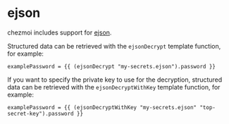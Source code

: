 # ejson

chezmoi includes support for [ejson][ejson].

Structured data can be retrieved with the `ejsonDecrypt` template function, for
example:

```text
examplePassword = {{ (ejsonDecrypt "my-secrets.ejson").password }}
```

If you want to specify the private key to use for the decryption, structured
data can be retrieved with the `ejsonDecryptWithKey` template function, for
example:

```text
examplePassword = {{ (ejsonDecryptWithKey "my-secrets.ejson" "top-secret-key").password }}
```

[ejson]: https://github.com/Shopify/ejson
